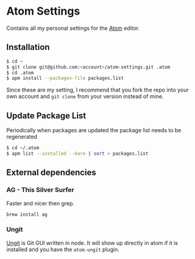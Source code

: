 # Atom Settings

Contains all my personal settings for the [Atom](http://atom.io) editor.

## Installation

```bash
$ cd ~
$ git clone git@github.com:<account>/atom-settings.git .atom
$ cd .atom
$ apm install --packages-file packages.list
```

Since these are my setting, I recommend that you fork the repo into your own account and `git clone` from your version instead of mine.

## Update Package List

Periodically when packages are updated the package list needs to be regenerated

```bash
$ cd ~/.atom
$ apm list --installed --bare | sort > packages.list
```

## External dependencies

### AG - This Silver Surfer

Faster and nicer then grep.

`brew install ag`

### Ungit

[Ungit](https://github.com/FredrikNoren/ungit) is Git GUI written in node.  It will show up directly in atom if it is installed and you have the `atom-ungit` plugin.
